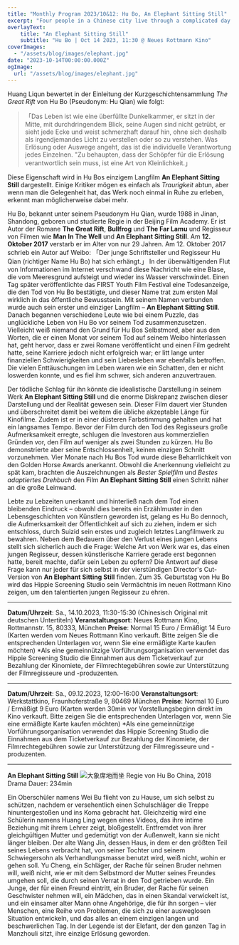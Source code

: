 ```yaml
---
title: "Monthly Program 2023/10&12: Hu Bo, An Elephant Sitting Still"
excerpt: "Four people in a Chinese city live through a complicated day as their lives intersect."
overlayText:
    title: "An Elephant Sitting Still"
    subtitle: "Hu Bo | Oct 14 2023, 11:30 @ Neues Rottmann Kino"
coverImages:
  - "/assets/blog/images/elephant.jpg"
date: "2023-10-14T00:00:00.000Z"
ogImage:
  url: "/assets/blog/images/elephant.jpg"
---
```


Huang Liqun bewertet in der Einleitung der Kurzgeschichtensammlung *The Great Rift* von Hu Bo (Pseudonym: Hu Qian) wie folgt:

> 「Das Leben ist wie eine überfüllte Dunkelkammer, er sitzt in der Mitte, mit durchdringendem Blick, seine Augen sind nicht getrübt, er sieht jede Ecke und weist schmerzhaft darauf hin, ohne sich deshalb als irgendjemandes Licht zu verstellen oder so zu verstehen. Was Erlösung oder Auswege angeht, das ist die individuelle Verantwortung jedes Einzelnen. "Zu behaupten, dass der Schöpfer für die Erlösung verantwortlich sein muss, ist eine Art von Kleinlichkeit.」

Diese Eigenschaft wird in Hu Bos einzigem Langfilm **An Elephant Sitting Still** dargestellt. Einige Kritiker mögen es einfach als *Traurigkeit* abtun, aber wenn man die Gelegenheit hat, das Werk noch einmal in Ruhe zu erleben, erkennt man möglicherweise dabei mehr.

Hu Bo, bekannt unter seinem Pseudonym Hu Qian, wurde 1988 in Jinan, Shandong, geboren und studierte Regie in der Beijing Film Academy. Er ist Autor der Romane **The Great Rift**, **Bullfrog** und **The Far Lamu** und Regisseur von Filmen wie **Man In The Well** und **An Elephant Sitting Still**. Am **12. Oktober 2017** verstarb er im Alter von nur 29 Jahren.
Am 12. Oktober 2017 schrieb ein Autor auf Weibo: 「Der junge Schriftsteller und Regisseur Hu Qian (richtiger Name Hu Bo) hat sich erhängt.」 In der überwältigenden Flut von Informationen im Internet verschwand diese Nachricht wie eine Blase, die vom Meeresgrund aufsteigt und wieder ins Wasser verschwindet. Einen Tag später veröffentlichte das FIRST Youth Film Festival eine Todesanzeige, die den Tod von Hu Bo bestätigte, und dieser Name trat zum ersten Mal wirklich in das öffentliche Bewusstsein. Mit seinem Namen verbunden wurde auch sein erster und einziger Langfilm – **An Elephant Sitting Still**. Danach begannen verschiedene Leute wie bei einem Puzzle, das unglückliche Leben von Hu Bo vor seinem Tod zusammenzusetzen.
Vielleicht weiß niemand den Grund für Hu Bos Selbstmord, aber aus den Worten, die er einen Monat vor seinem Tod auf seinem Weibo hinterlassen hat, geht hervor, dass er zwei Romane veröffentlicht und einen Film gedreht hatte, seine Karriere jedoch nicht erfolgreich war; er litt lange unter finanziellen Schwierigkeiten und sein Liebesleben war ebenfalls betroffen. Die vielen Enttäuschungen im Leben waren wie ein Schatten, den er nicht loswerden konnte, und es fiel ihm schwer, sich anderen anzuvertrauen.

Der tödliche Schlag für ihn könnte die idealistische Darstellung in seinem Werk **An Elephant Sitting Still** und die enorme Diskrepanz zwischen dieser Darstellung und der Realität gewesen sein.
Dieser Film dauert vier Stunden und überschreitet damit bei weitem die übliche akzeptable Länge für Kinofilme. Zudem ist er in einer düsteren Farbstimmung gehalten und hat ein langsames Tempo. Bevor der Film durch den Tod des Regisseurs große Aufmerksamkeit erregte, schlugen die Investoren aus kommerziellen Gründen vor, den Film auf weniger als zwei Stunden zu kürzen. Hu Bo demonstrierte aber seine Entschlossenheit, keinen einzigen Schnitt vorzunehmen. Vier Monate nach Hu Bos Tod wurde diese Beharrlichkeit von den Golden Horse Awards anerkannt. Obwohl die Anerkennung vielleicht zu spät kam, brachten die Auszeichnungen als *Bester Spielfilm* und *Bestes adaptiertes Drehbuch* den Film **An Elephant Sitting Still** einen Schritt näher an die große Leinwand.

Lebte zu Lebzeiten unerkannt und hinterließ nach dem Tod einen bleibenden Eindruck – obwohl dies bereits ein Erzählmuster in den Lebensgeschichten von Künstlern geworden ist, gelang es Hu Bo dennoch, die Aufmerksamkeit der Öffentlichkeit auf sich zu ziehen, indem er sich entschloss, durch Suizid sein erstes und zugleich letztes Langfilmwerk zu bewahren.
Neben dem Bedauern über den Verlust eines jungen Lebens stellt sich sicherlich auch die Frage: Welche Art von Werk war es, das einen jungen Regisseur, dessen künstlerische Karriere gerade erst begonnen hatte, bereit machte, dafür sein Leben zu opfern? Die Antwort auf diese Frage kann nur jeder für sich selbst in der vierstündigen Director's Cut-Version von **An Elephant Sitting Still** finden. Zum 35. Geburtstag von Hu Bo wird das Hippie Screening Studio sein Vermächtnis im neuen Rottmann Kino zeigen, um den talentierten jungen Regisseur zu ehren.

---

**Datum/Uhrzeit**: Sa., 14.10.2023, 11:30-15:30 (Chinesisch Original mit deutschen Untertiteln)
**Veranstaltungsort**: Neues Rottmann Kino, Rottmannstr. 15, 80333, München
**Preise**: Normal 15 Euro / Ermäßigt 14 Euro
(Karten werden vom Neues Rottmann Kino verkauft. Bitte zeigen Sie die entsprechenden Unterlagen vor, wenn Sie eine ermäßigte Karte kaufen möchten)
*Als eine gemeinnützige Vorführungsorganisation verwendet das Hippie Screening Studio die Einnahmen aus dem Ticketverkauf zur Bezahlung der Kinomiete, der Filmrechtegebühren sowie zur Unterstützung der Filmregisseure und -produzenten.

---

**Datum/Uhrzeit**: Sa., 09.12.2023, 12:00–16:00
**Veranstaltungsort**: Werkstattkino, Fraunhoferstraße 9, 80469 München
**Preise**: Normal 10 Euro / Ermäßigt 9 Euro
(Karten werden 30min vor Vorstellungsbeginn direkt im Kino verkauft. Bitte zeigen Sie die entsprechenden Unterlagen vor, wenn Sie eine ermäßigte Karte kaufen möchten)
*Als eine gemeinnützige Vorführungsorganisation verwendet das Hippie Screening Studio die Einnahmen aus dem Ticketverkauf zur Bezahlung der Kinomiete, der Filmrechtegebühren sowie zur Unterstützung der Filmregisseure und -produzenten.

---

**An Elephant Sitting Still**
![大象席地而坐](images/elephant.jpg)
Regie von Hu Bo
China, 2018
Drama
Dauer: 234min

Ein Oberschüler namens Wei Bu flieht von zu Hause, um sich selbst zu schützen, nachdem er versehentlich einen Schulschläger die Treppe hinuntergestoßen und ins Koma gebracht hat. Gleichzeitig wird eine Schülerin namens Huang Ling wegen eines Videos, das ihre intime Beziehung mit ihrem Lehrer zeigt, bloßgestellt. Entfremdet von ihrer gleichgültigen Mutter und gedemütigt von der Außenwelt, kann sie nicht länger bleiben. Der alte Wang Jin, dessen Haus, in dem er den größten Teil seines Lebens verbracht hat, von seiner Tochter und seinem Schwiegersohn als Verhandlungsmasse benutzt wird, weiß nicht, wohin er gehen soll. Yu Cheng, ein Schläger, der Rache für seinen Bruder nehmen will, weiß nicht, wie er mit dem Selbstmord der Mutter seines Freundes umgehen soll, die durch seinen Verrat in den Tod getrieben wurde. Ein Junge, der für einen Freund eintritt, ein Bruder, der Rache für seinen Geschwister nehmen will, ein Mädchen, das in einen Skandal verwickelt ist, und ein einsamer alter Mann ohne Angehörige, die für ihn sorgen – vier Menschen, eine Reihe von Problemen, die sich zu einer ausweglosen Situation entwickeln, und das alles an einem einzigen langen und beschwerlichen Tag. In der Legende ist der Elefant, der den ganzen Tag in Manzhouli sitzt, ihre einzige Erlösung geworden.